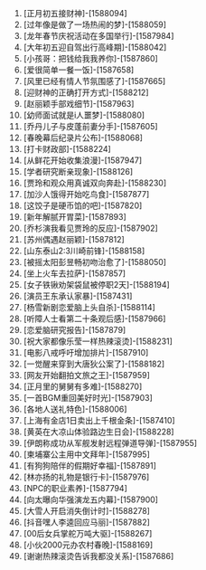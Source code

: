 
1. [正月初五接财神]-[1588094]
1. [过年像是做了一场热闹的梦]-[1588059]
1. [龙年春节庆祝活动在多国举行]-[1587984]
1. [大年初五迎自驾出行高峰期]-[1588042]
1. [小孩哥：把钱给我我养你]-[1587860]
1. [爱很简单一餐一饭]-[1587658]
1. [风里已经有情人节氛围感了]-[1587665]
1. [迎财神的正确打开方式]-[1588212]
1. [赵丽颖手部戏细节]-[1587963]
1. [幼师面试就是i人噩梦]-[1588080]
1. [乔丹儿子与皮蓬前妻分手]-[1587605]
1. [春晚幕后纪录片公布]-[1588068]
1. [打卡财政部]-[1588224]
1. [从鲜花开始收集浪漫]-[1587947]
1. [学者研究断亲现象]-[1588126]
1. [贾玲和观众用真诚双向奔赴]-[1588230]
1. [加沙人饿得开始吃鸟食]-[1587877]
1. [这饺子是硬币馅的吧]-[1587820]
1. [新年解腻开胃菜]-[1587893]
1. [乔杉演我看见贾玲的反应]-[1587902]
1. [苏州偶遇赵丽颖]-[1587812]
1. [山东泰山2:3川崎前锋]-[1588158]
1. [被摇太阳彭昱畅初吻治愈了]-[1588050]
1. [坐上火车去拉萨]-[1587857]
1. [女子铁锹劝架袋鼠被停职2天]-[1588194]
1. [演员王东承认家暴]-[1587431]
1. [杨雪新剧恋爱脑上头自杀]-[1588114]
1. [听障人士看第二十条观后感]-[1587966]
1. [恋爱脑研究报告]-[1587879]
1. [祝大家都像乐莹一样热辣滚烫]-[1588231]
1. [电影八戒呼吁增加排片]-[1587910]
1. [一觉醒来穿到大唐狄公案了]-[1588182]
1. [网友开始翻拍文旅之王]-[1587959]
1. [正月里的舅舅有多难]-[1588270]
1. [一首BGM重回美好时光]-[1587903]
1. [各地人送礼特色]-[1588006]
1. [上海有金店1日卖出上千根金条]-[1587410]
1. [黄英在大凉山体验路边生日会]-[1588228]
1. [伊朗称成功从军舰发射远程弹道导弹]-[1587955]
1. [柬埔寨公主用中文拜年]-[1587995]
1. [有狗狗陪伴的假期好幸福]-[1587891]
1. [林亦扬的礼物是银行卡]-[1587976]
1. [NPC的职业素养]-[1587794]
1. [向太曝向华强演龙五内幕]-[1587900]
1. [大雪人开启消失倒计时]-[1588278]
1. [抖音嘿人李逵回应马丽]-[1587882]
1. [00后女兵掌舵万吨大驱]-[1588267]
1. [小伙2000元办农村春晚]-[1588169]
1. [谢谢热辣滚烫告诉我都没关系]-[1587686]
